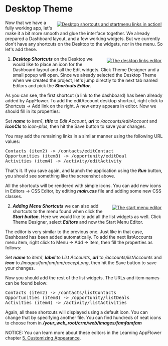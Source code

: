 # Desktop Theme

<div class="image_medium" style="float:right;"><a href="/uploads/book/praticalcrm/theme3.png" rel="prettyPhoto" title=""><img alt="Desktop shortcuts and startmenu links in action!" src="/uploads/book/praticalcrm/theme3.png" hspace="5" vspace="5"></a></div>

Now that we have a fully working app, let's make it a bit more smooth and glue the interface together. We already prepared a Dashboard layout, and a few working widgets. But we currently don't have any shortcuts on the Desktop to the widgets, nor in the menu. So let's add these.




<div class="image_medium" style="float:right;"><a href="/uploads/book/praticalcrm/shortcutedit.PNG" rel="prettyPhoto" title=""><img alt="The desktop links editor" src="/uploads/book/praticalcrm/shortcutedit.PNG" hspace="5" vspace="5"></a></div>

1. ***Desktop Shortcuts*** on the Desktop we would like to place an icon for the Dashboard layout and all the Edit widgets. Click Theme Designer and a small popup will open. Since we already selected the Desktop Theme when we created the project, let's jump directly to the next tab named Editors and pick the ***Shortcuts Editor***. 

As you can see, the first shortcut (a link to the dashboard) has been already added by AppFlower. To add the editAccount desktop shortcut, right click to Shortcuts -> Add link on the right. A new entry appears in editor.  Now we should fill in its properties:

Set ***name*** to _item1_, ***title*** to _Edit Account_, ***url*** to _/accounts/editAccount_ and ***iconCls*** to _icon-plus_, then hit the Save button to save your changes.

You may add the remaining links in a similar manner using the following URL values:

<pre class="code">
Contacts (item2) -> /contacts/editContact
Opportunities (item3) -> /opportunity/editDeal
Activities (item4) -> /activity/editActivity
</pre>

That's it. If you save again, and launch the application using the ***Run*** button, you should see something like the screenshot above.

All the shortcuts will be rendered with simple icons. You can add new icons in Editors -> CSS Editor, by editing ***main.css*** file and adding some new CSS classes. 

<div class="image_medium" style="float:right;"><a href="/uploads/book/praticalcrm/menueditor.PNG" rel="prettyPhoto" title=""><img alt="The start menu editor" src="/uploads/book/praticalcrm/menueditor.PNG" hspace="5" vspace="5"></a></div>

2. ***Adding Menu Shortcuts*** we can also add shortcuts to the menu found when click the ***Start button***. Here we would like to add all the list widgets as well. Click Theme Designer, select ***Editors*** and now the Start Menu Editor. 

The editor is very similar to the previous one. Just like in that case, Dashboard has been added automatically. To add the next listAccounts menu item, right click to Menu -> Add -> item, then fill the properties as follows:

Set ***name*** to _item1_, ***label*** to _List Accounts_, ***url*** to _/accounts/listAccounts_ and ***icon*** to _/images/famfamfam/accept.png_, then hit the Save button to save your changes.

Now you should add the rest of the list widgets. The URLs and item names can be found below:

<pre class="code">
Contacts (item2) -> /contacts/listContacts
Opportunities (item3) -> /opportunity/listDeals
Activities (item4) -> /activity/listActivities
</pre>

Again, all these shortcuts will displayed using a default icon. You can change that by specifying another file. You can find hundreds of neat icons to choose from in ***/your_web_root/crm/web/images/famfamfam***

NOTICE: You can learn more about these editors in the Learning AppFlower chapter <a href="/doc/1_1/learn_theme">5. Customizing Appearance</a>.

